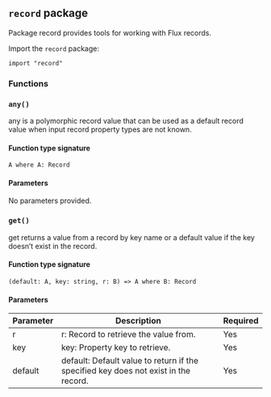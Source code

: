 ## `record` package

Package record provides tools for working with Flux records.

Import the `record` package:

```flux
import "record"
```

### Functions

### `any()`

any is a polymorphic record value that can be used as a default record value
when input record property types are not known.

#### Function type signature

```flux
A where A: Record
```

#### Parameters

No parameters provided.

### `get()`

get returns a value from a record by key name or a default value if the key
doesn’t exist in the record.

#### Function type signature

```flux
(default: A, key: string, r: B) => A where B: Record
```

#### Parameters

| Parameter | Description | Required |
| --- | --- | --- |
| r | r: Record to retrieve the value from. | Yes |
| key | key: Property key to retrieve. | Yes |
| default | default: Default value to return if the specified key does not exist in the record. | Yes |
